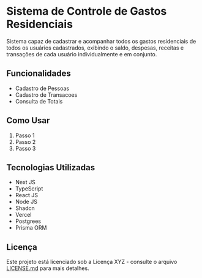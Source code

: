 # Sistema de Controle de Gastos Residenciais 

Sistema capaz de cadastrar e acompanhar todos os gastos residenciais de todos os usuários cadastrados, exibindo o saldo, despesas, receitas e transações de cada usuário individualmente e em conjunto.

## Funcionalidades

- Cadastro de Pessoas
- Cadastro de Transacoes
- Consulta de Totais

## Como Usar

1. Passo 1
2. Passo 2
3. Passo 3

## Tecnologias Utilizadas

- Next JS
- TypeScript
- React JS
- Node JS
- Shadcn
- Vercel
- Postgrees
- Prisma ORM

## Licença

Este projeto está licenciado sob a Licença XYZ - consulte o arquivo [LICENSE.md](LICENSE.md) para mais detalhes.

